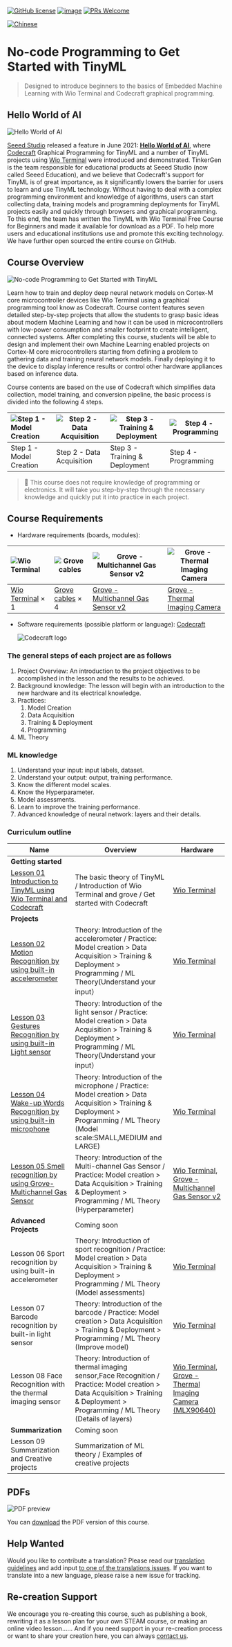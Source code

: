 [![GitHub license](https://img.shields.io/github/license/microsoft/ML-For-Beginners.svg)](https://github.com/TinkerGen/No-code-Programming-to-Get-Started-with-TinyML/blob/main/LICENSE)
[![image](https://img.shields.io/badge/build-Codecraft-%233E9EF9)](https://ide.tinkergen.com/)
[![PRs Welcome](https://img.shields.io/badge/PRs-welcome-brightgreen.svg?style=flat-square)](http://makeapullrequest.com)

[![Chinese](https://img.shields.io/badge/-Chinese-yellow)](translations/README.zh-cn.md)

# No-code Programming to Get Started with TinyML

> Designed to introduce beginners to the basics of Embedded Machine Learning with Wio Terminal and Codecraft graphical programming.

## Hello World of AI

![Hello World of AI](./images/Hello-World-Of-AI-title.png)

[Seeed Studio](https://www.seeedstudio.com/) released a feature in June 2021: **[Hello World of AI](https://www.seeedstudio.com/wio-terminal-tinyml.html)**, where [Codecraft](https://ide.tinkergen.com) Graphical Programming for TinyML and a number of TinyML projects using [Wio Terminal](https://www.seeedstudio.com/Wio-Terminal-p-4509.html) were introduced and demonstrated. TinkerGen is the team responsible for educational products at Seeed Studio (now called Seeed Education), and we believe that Codecraft's support for TinyML is of great importance, as it significantly lowers the barrier for users to learn and use TinyML technology. Without having to deal with a complex programming environment and knowledge of algorithms, users can start collecting data, training models and programming deployments for TinyML projects easily and quickly through browsers and graphical programming.
To this end, the team has written the TinyML with Wio Terminal Free Course for Beginners and made it available for download as a PDF. To help more users and educational institutions use and promote this exciting technology. We have further open sourced the entire course on GitHub.

## Course Overview

![No-code Programming to Get Started with TinyML](./images/No-code-Programming-to-Get-Started-with-TinyML-title-1280x640.png)

Learn how to train and deploy deep neural network models on Cortex-M core microcontroller devices like Wio Terminal using a graphical programming tool know as Codecraft. Course content features seven detailed step-by-step projects that allow the students to grasp basic ideas about modern Machine Learning and how it can be used in microcontrollers with low-power consumption and smaller footprint to create intelligent, connected systems. After completing this course, students will be able to design and implement their own Machine Learning enabled projects on Cortex-M core microcontrollers starting from defining a problem to gathering data and training neural network models. Finally deploying it to the device to display inference results or control other hardware appliances based on inference data.

Course contents are based on the use of Codecraft which simplifies data collection, model training, and conversion pipeline, the basic process is divided into the following 4 steps.

| ![Step 1 - Model Creation](images/step1-model-creation.gif)                              | ![Step 2 - Data Acquisition](images/Step2-Data-Acquisition.gif)                                                                        | ![Step 3 - Training & Deployment](images/Step3-Training-Deployment.gif)                             | ![Step 4 - Programming](images/Step4-Programming.gif)                                                       |
| :-------------------------------------------------------------------------- | ------------------------------------------------------------------------------------------------------------------- | ---------------------------------------------------------------------------------------------------------------- | ------------------------------------------------------------------------------------------------------------------------------------- |
| Step 1 - Model Creation | Step 2 - Data Acquisition | Step 3 - Training & Deployment | Step 4 - Programming |


> 👀️ This course does not require knowledge of programming or electronics. It will take you step-by-step through the necessary knowledge and quickly put it into practice in each project.

## Course Requirements

* Hardware requirements (boards, modules):

| ![Wio Terminal](./images/Wio-Terminal.png)                                | ![Grove cables](./images/Grove-Cable.png)                                                                         | ![Grove - Multichannel Gas Sensor v2](./images/Grove-Multichannel-Gas-Sensor.png)                              | ![Grove - Thermal Imaging Camera](./images/Grove-Thermal-Imaging-Camera.png)                                                        |
| :-------------------------------------------------------------------------- | ------------------------------------------------------------------------------------------------------------------- | ---------------------------------------------------------------------------------------------------------------- | ------------------------------------------------------------------------------------------------------------------------------------- |
| [Wio Terminal](https://www.seeedstudio.com/Wio-Terminal-p-4509.html) × 1 | [Grove cables](https://www.seeedstudio.com/Grove-Universal-4-Pin-20cm-Unbuckled-Cable-5-PCs-Pack-p-749.html) × 4 | [Grove - Multichannel Gas Sensor v2](https://www.seeedstudio.com/Grove-Multichannel-Gas-Sensor-v2-p-4569.html) | [Grove - Thermal Imaging Camera](https://www.seeedstudio.com/Grove-Thermal-Imaging-Camera-IR-Array-MLX90640-110-degree-p-4334.html) |

* Software requirements (possible platform or language): [Codecraft](https://ide.tinkergen.com)

  ![Codecraft logo](assets/20210918_103036_Codecraft-logo.png)

### The general steps of each project are as follows

1. Project Overview: An introduction to the project objectives to be accomplished in the lesson and the results to be achieved.
2. Background knowledge: The lesson will begin with an introduction to the new hardware and its electrical knowledge.
3. Practices:
   1. Model Creation
   2. Data Acquisition
   3. Training & Deployment
   4. Programming
4. ML Theory

### ML knowledge

1. Understand your input: input labels, dataset.
2. Understand your output: output, training performance.
3. Know the different model scales.
4. Know the Hyperparameter.
5. Model assessments.
6. Learn to improve the training performance.
7. Advanced knowledge of neural network: layers and their details.

### Curriculum outline


| Name                                                                                      | Overview                                                                                                                                                                            | Hardware                                                                                                                                                                                                             |
| ------------------------------------------------------------------------------------------- | ------------------------------------------------------------------------------------------------------------------------------------------------------------------------------------- | ---------------------------------------------------------------------------------------------------------------------------------------------------------------------------------------------------------------------- |
| **Getting started**                                                                       |                                                                                                                                                                                     |                                                                                                                                                                                                                      |
| [Lesson 01 Introduction to TinyML using Wio Terminal and Codecraft](Lesson-01/README.md)  | The basic theory of TinyML / Introduction of Wio Terminal and grove / Get started with Codecraft                                                                                    | [Wio Terminal](https://www.seeedstudio.com/Wio-Terminal-p-4509.html)                                                                                                                                                 |
| **Projects**                                                                              |                                                                                                                                                                                     |                                                                                                                                                                                                                      |
| [Lesson 02  Motion Recognition by using built-in accelerometer](Lesson-02/README.md)      | Theory: Introduction of the accelerometer / Practice: Model creation > Data Acquisition > Training & Deployment > Programming / ML Theory(Understand your input）                   | [Wio Terminal](https://www.seeedstudio.com/Wio-Terminal-p-4509.html)                                                                                                                                                 |
| [Lesson 03 Gestures Recognition by using built-in Light sensor](Lesson-03/README.md)      | Theory: Introduction of the light sensor / Practice: Model creation > Data Acquisition > Training & Deployment > Programming / ML Theory(Understand your input）                    | [Wio Terminal](https://www.seeedstudio.com/Wio-Terminal-p-4509.html)                                                                                                                                                 |
| [Lesson 04 Wake-up Words Recognition by using built-in microphone](Lesson-04/README.md)   | Theory: Introduction of the microphone / Practice: Model creation > Data Acquisition > Training & Deployment > Programming / ML Theory (Model scale:SMALL,MEDIUM and LARGE)         | [Wio Terminal](https://www.seeedstudio.com/Wio-Terminal-p-4509.html)                                                                                                                                                 |
| [Lesson 05 Smell recognition by using Grove-Multichannel Gas Sensor](Lesson-05/README.md) | Theory: Introduction of the Multi-channel Gas Sensor / Practice: Model creation > Data Acquisition > Training & Deployment > Programming / ML Theory (Hyperparameter)               | [Wio Terminal](https://www.seeedstudio.com/Wio-Terminal-p-4509.html), [Grove - Multichannel Gas Sensor v2](https://www.seeedstudio.com/Grove-Multichannel-Gas-Sensor-v2-p-4569.html)                                 |
| **Advanced Projects**                                                                     | Coming soon                                                                                                                                                                         |                                                                                                                                                                                                                      |
| Lesson 06 Sport recognition by using built-in accelerometer                               | Theory: Introduction of sport recognition / Practice: Model creation > Data Acquisition > Training & Deployment > Programming / ML Theory (Model assessments)                       | [Wio Terminal](https://www.seeedstudio.com/Wio-Terminal-p-4509.html)                                                                                                                                                 |
| Lesson 07 Barcode recognition by built-in light sensor                                    | Theory: Introduction of the barcode / Practice: Model creation > Data Acquisition > Training & Deployment > Programming / ML Theory (Improve model)                                 | [Wio Terminal](https://www.seeedstudio.com/Wio-Terminal-p-4509.html)                                                                                                                                                 |
| Lesson 08 Face Recognition with the thermal imaging sensor                                | Theory: Introduction of thermal imaging sensor,Face Recognition / Practice: Model creation > Data Acquisition > Training & Deployment > Programming / ML Theory (Details of layers) | [Wio Terminal](https://www.seeedstudio.com/Wio-Terminal-p-4509.html), [Grove - Thermal Imaging Camera (MLX90640)](https://www.seeedstudio.com/Grove-Thermal-Imaging-Camera-IR-Array-MLX90640-110-degree-p-4334.html) |
| **Summarization**                                                                         | Coming soon                                                                                                                                                                         |                                                                                                                                                                                                                      |
| Lesson 09 Summarization and Creative projects                                             | Summarization of ML theory / Examples of creative projects                                                                                                                          |                                                                                                                                                                                                                      |

## PDFs

![PDF preview](images/Book-pdf-preview.png)

You can [download](pdf/No-code_Programming_to_Get_Started_with_TinyML.pdf) the PDF version of this course.

## Help Wanted

Would you like to contribute a translation? Please read our [translation guidelines](TRANSLATIONS.md) and add input [to one of the translations issues](https://github.com/TinkerGen/No-code-Programming-to-Get-Started-with-TinyML/issues?q=is%3Aissue+is%3Aopen+label%3Atranslation). If you want to translate into a new language, please raise a new issue for tracking.

## Re-creation Support

We encourage you re-creating this course, such as publishing a book, rewriting it as a lesson plan for your own STEAM course, or making an online video lesson...... And if you need support in your re-creation process or want to share your creation here, you can always [contact us](mailto:contact@chaihuo.org).
